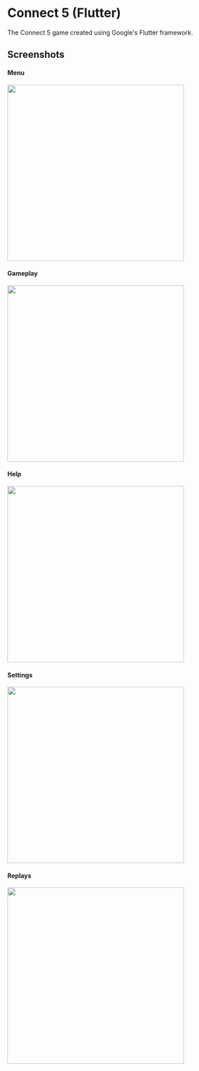 # Connect 5 (Flutter)
The Connect 5 game created using Google's Flutter framework.

## Screenshots

#### Menu
<img src="screenshots/ss_menu.jpg" width="400" />

#### Gameplay
<img src="screenshots/ss_game.jpg" width="400" />

#### Help
<img src="screenshots/ss_help.jpg" width="400" />

#### Settings
<img src="screenshots/ss_settings.jpg" width="400" />

#### Replays
<img src="screenshots/ss_replays.jpg" width="400" />
